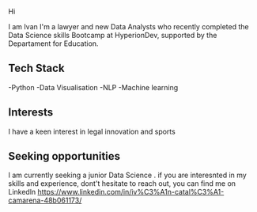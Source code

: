 Hi

I am Ivan
I'm a lawyer and new Data Analysts who recently completed the Data Science skills Bootcamp at HyperionDev, supported by the Departament for Education.

## Tech Stack
-Python
-Data Visualisation
-NLP
-Machine learning

## Interests
I have a keen interest in legal innovation and sports

## Seeking opportunities
I am currently seeking a junior Data Science . if you are interesnted in my skills and experience, dont't hesitate to reach out, you can find me on Linkedln  https://www.linkedin.com/in/iv%C3%A1n-catal%C3%A1-camarena-48b061173/
